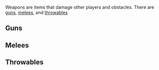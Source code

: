 Weapons are items that damage other players and obstacles. There are [<guns> guns](#guns), [<melees> melees](#melees), and [<throwables> throwables](#throwables)

## Guns
<guns-list>

## Melees
<melees-list>

## Throwables
<throwables-list>